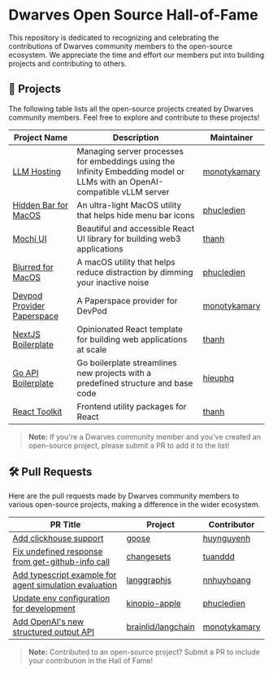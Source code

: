 # Dwarves Open Source Hall-of-Fame

This repository is dedicated to recognizing and celebrating the contributions of Dwarves community members to the open-source ecosystem. We appreciate the time and effort our members put into building projects and contributing to others.

## 🚀 Projects

The following table lists all the open-source projects created by Dwarves community members. Feel free to explore and contribute to these projects!

| Project Name                                                                         | Description                                                                                                               | Maintainer                                      |
| ------------------------------------------------------------------------------------ | ------------------------------------------------------------------------------------------------------------------------- | ----------------------------------------------- |
| [LLM Hosting](https://github.com/dwarvesf/llm-hosting/)                              | Managing server processes for embeddings using the Infinity Embedding model or LLMs with an OpenAI-compatible vLLM server | [monotykamary](https://github.com/monotykamary) |
| [Hidden Bar for MacOS](https://github.com/dwarvesf/hidden)                           | An ultra-light MacOS utility that helps hide menu bar icons                                                               | [phucledien](https://github.com/phucledien)     |
| [Mochi UI](https://github.com/consolelabs/mochi-ui)                                  | Beautiful and accessible React UI library for building web3 applications                                                  | [thanh](https://github.com/zlatanpham)          |
| [Blurred for MacOS](https://github.com/dwarvesf/blurred)                             | A macOS utility that helps reduce distraction by dimming your inactive noise                                              | [phucledien](https://github.com/phucledien)     |
| [Devpod Provider Paperspace](https://github.com/dwarvesf/devpod-provider-paperspace) | A Paperspace provider for DevPod                                                                                          | [monotykamary](https://github.com/monotykamary) |
| [NextJS Boilerplate](https://github.com/dwarvesf/nextjs-boilerplate)                 | Opinionated React template for building web applications at scale                                                         | [thanh](https://github.com/zlatanpham)          |
| [Go API Boilerplate](https://github.com/dwarvesf/go-api)                             | Go boilerplate streamlines new projects with a predefined structure and base code                                         | [hieuphq](https://github.com/hieuphq)           |
| [React Toolkit](https://github.com/dwarvesf/react-toolkit)                           | Frontend utility packages for React                                                                                       | [thanh](https://github.com/zlatanpham)          |

> **Note:** If you're a Dwarves community member and you've created an open-source project, please submit a PR to add it to the list!

## 🛠️ Pull Requests

Here are the pull requests made by Dwarves community members to various open-source projects, making a difference in the wider ecosystem.

| PR Title                                                                                                       | Project                                                        | Contributor                                     |
| -------------------------------------------------------------------------------------------------------------- | -------------------------------------------------------------- | ----------------------------------------------- |
| [Add clickhouse support](https://github.com/pressly/goose/pull/208)                                            | [goose](https://github.com/pressly/goose)                      | [huynguyenh](https://github.com/huynguyenh)     |
| [Fix undefined response from get-github-info call](https://github.com/changesets/changesets/pull/510)          | [changesets](https://github.com/changesets/changesets)         | [tuanddd](https://github.com/tuanddd)           |
| [Add typescript example for agent simulation evaluation](https://github.com/langchain-ai/langgraphjs/pull/467) | [langgraphjs](https://github.com/langchain-ai/langgraphjs)     | [nnhuyhoang](https://github.com/nnhuyhoang)     |
| [Update env configuration for development](https://github.com/kinopio-club/kinopio-apple/pull/1)               | [kinopio-apple](https://github.com/kinopio-club/kinopio-apple) | [phucledien](https://github.com/phucledien)     |
| [Add OpenAI's new structured output API](https://github.com/brainlid/langchain/pull/180)                       | [brainlid/langchain](https://github.com/brainlid/langchain)    | [monotykamary](https://github.com/monotykamary) |

> **Note:** Contributed to an open-source project? Submit a PR to include your contribution in the Hall of Fame!
